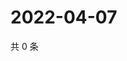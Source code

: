 # 2022-04-07

共 0 条

<!-- BEGIN WEIBO -->
<!-- 最后更新时间 Thu Apr 07 2022 06:01:22 GMT+0800 (China Standard Time) -->

<!-- END WEIBO -->
